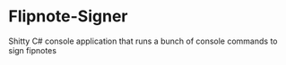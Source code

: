 # Flipnote-Signer
Shitty C# console application that runs a bunch of console commands to sign fipnotes

